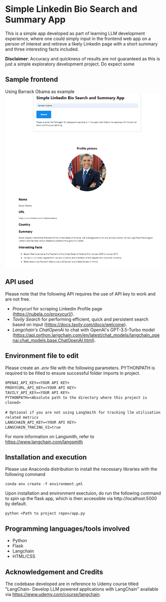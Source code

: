 # Simple Linkedin Bio Search and Summary App

This is a simple app developed as part of learning LLM development experience, where one could simply input in the frontend web app on a person of interest and retireve a likely Linkedin page with a short summary and three interesting facts included.

**Disclaimer**: Accuracy and quickness of results are not guaranteed as this is just a simple exploratory development project. Do expect some 

## Sample frontend

Using Barrack Obama as example
![Input page](images/frontend.png)

## API used

Please note that the following API requires the use of API key to work and are not free.
- *Proxycurl* for scraping Linkedin Profile page (https://nubela.co/proxycurl/).
- *Tavily Search* for performing efficient, quick and persistent search based on input (https://docs.tavily.com/docs/welcome).
- *Langchain's ChatOpenAi* to chat with OpenAI's GPT-3.5-Turbo model (https://api.python.langchain.com/en/latest/chat_models/langchain_openai.chat_models.base.ChatOpenAI.html).

## Environment file to edit
Please create an *.env* file with the following parameters. PYTHONPATH is required to be filled to ensure successful folder imports in project.

```
OPENAI_API_KEY=<YOUR API KEY>
PROXYCURL_API_KEY=<YOUR API KEY>
TAVILY_API_KEY=<YOUR API KEY>
PYTHONPATH=<Absolute path to the directory where this project is cloned>

# Optional if you are not using LangSmith for tracking llm utilisation related metrics
LANGCHAIN_API_KEY=<YOUR API KEY>
LANGCHAIN_TRACING_V2=true
```

For more information on Langsmith, refer to https://www.langchain.com/langsmith

## Installation and execution
Please use Anaconda distribution to install the necessary libraries with the following command

```
conda env create -f environment.yml
```

Upon installation and environment exectuion, do run the following command to spin up the flask app, which is then accessible via http://localhost:5000 by default.

```
python <Path to project repo>/app.py
```

## Programming languages/tools involved
- Python
- Flask
- Langchain
- HTML/CSS

## Acknowledgement and Credits

The codebase developed are in reference to Udemy course titled "LangChain- Develop LLM powered applications with LangChain" available via https://www.udemy.com/course/langchain.